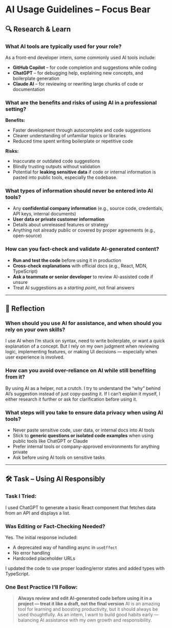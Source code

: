 # AI Usage Guidelines – Focus Bear

## 🔍 Research & Learn

### What AI tools are typically used for your role?

As a front-end developer intern, some commonly used AI tools include:
- **GitHub Copilot** – for code completion and suggestions while coding
- **ChatGPT** – for debugging help, explaining new concepts, and boilerplate generation
- **Claude AI** – for reviewing or rewriting large chunks of code or documentation

### What are the benefits and risks of using AI in a professional setting?

**Benefits:**
- Faster development through autocomplete and code suggestions
- Clearer understanding of unfamiliar topics or libraries
- Reduced time spent writing boilerplate or repetitive code

**Risks:**
- Inaccurate or outdated code suggestions
- Blindly trusting outputs without validation
- Potential for **leaking sensitive data** if code or internal information is pasted into public tools, especially the codebase. 

### What types of information should never be entered into AI tools?

- Any **confidential company information** (e.g., source code, credentials, API keys, internal documents)
- **User data or private customer information**
- Details about unreleased features or strategy
- Anything not already public or covered by proper agreements (e.g., open-source)

### How can you fact-check and validate AI-generated content?

- **Run and test the code** before using it in production
- **Cross-check explanations** with official docs (e.g., React, MDN, TypeScript)
- **Ask a teammate or senior developer** to review AI-assisted code if unsure
- Treat AI suggestions as a *starting point*, not final answers

---

## 📝 Reflection

### When should you use AI for assistance, and when should you rely on your own skills?

I use AI when I’m stuck on syntax, need to write boilerplate, or want a quick explanation of a concept. But I rely on my own judgment when reviewing logic, implementing features, or making UI decisions — especially when user experience is involved.

### How can you avoid over-reliance on AI while still benefiting from it?

By using AI as a helper, not a crutch. I try to understand the “why” behind AI’s suggestion instead of just copy-pasting it. If I can’t explain it myself, I either research it further or ask for clarification before using it.

### What steps will you take to ensure data privacy when using AI tools?

- Never paste sensitive code, user data, or internal docs into AI tools
- Stick to **generic questions or isolated code examples** when using public tools like ChatGPT or Claude
- Prefer internal tools or company-approved environments for anything private
- Ask before using AI tools on sensitive tasks

---

## 🛠️ Task – Using AI Responsibly

### Task I Tried:
I used ChatGPT to generate a basic React component that fetches data from an API and displays a list.

### Was Editing or Fact-Checking Needed?
Yes. The initial response included:
- A deprecated way of handling async in `useEffect`
- No error handling
- Hardcoded placeholder URLs

I updated the code to use proper loading/error states and added types with TypeScript.

### One Best Practice I’ll Follow:
> **Always review and edit AI-generated code before using it in a project — treat it like a draft, not the final version**
AI is an amazing tool for learning and boosting productivity, but it should always be used thoughtfully. As an intern, I want to build good habits early — balancing AI assistance with my own growth and responsibility.
 